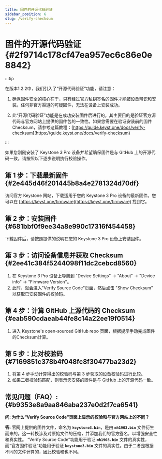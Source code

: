 ```yaml
---
title: 固件的开源代码验证
sidebar_position: 6
slug: /verify-checksum
---
```




# 固件的开源代码验证 {#2f9714c178cf47ea957ec6c86e0e8842}


:::tip

在版本1.2.2中，我们引入了“开源代码验证”功能，请注意：

1. 确保固件安全的核心在于，只有经过官方私钥签名的固件才能被设备辨识和安装。任何非官方渠道的可疑固件，无法在设备上安装成功。

2. 此“开源代码验证”功能是在成功安装固件后进行的，其主要目的是验证官方源代码与官方网站上提供的固件包的一致性。如果您需要在验证安装前的固件Checksum，请参考这篇教程：[https://guide.keyst.one/docs/verify-checksum](https://guide.keyst.one/docs/verify-checksum)

:::




如果您刚刚安装了 Keystone 3 Pro 设备并希望确保固件是与 GitHub 上的开源代码一致，请按照以下逐步说明执行校验操作。


## **第 1 步：下载最新固件** {#2e445d46f201445b8a4e2781324d70df}


访问官方 Keystone 网站，下载适用于您的 Keystone 3 Pro 设备的最新固件。您可以在 [https://keyst.one/firmware](https://keyst.one/firmware) 找到它。


## **第 2 步：安装固件** {#681bbf0f9ee34a8e990c17316f454458}


下载固件后，请按照提供的说明在您的 Keystone 3 Pro 设备上安装固件。


## **第 3 步：访问设备信息并获取 Checksum** {#2ee41c384f5244098f11dc2cebcd8560}

1. 在 Keystone 3 Pro 设备上导航到 "Device Settings" -&gt; "About" -&gt; "Device info" -&gt; "Firmware Version"。
1. 此时，就会进入"Verify Source Code"页面，然后点击 "Show Checksum" 以获取已安装固件的校验码。

## **第 4 步：计算 GitHub 上源代码的 Checksum** {#eab590cdaeab44fe8c14a22ee19f0514}

1. 进入 Keystone's open-sourced GitHub repo 页面，根据提示手动完成固件的Checksum计算。

## **第 5 步：比对**校验码 {#7169851c378b4f048fc8f30477ba23d2}

1. 将第 4 步手动计算得出的校验码与第 3 步获取的设备校验码进行比较。
1. 如果二者校验码匹配，则表示您安装的固件是与 GitHub 上的开源代码一致。

## **常见问题（FAQ）:** {#b9353e8a9aa846aba237e0d2f7ca6541}


**问: 为什么“Verify Source Code”页面上显示的校验和与官方网站上的不同？**


**答:** 官网上提供的固件文件，命名为 **`keystone3.bin`**，是由 **`mh1903.bin`** 文件衍生而来的。这一转换涉及对原始文件的压缩，并添加我们的官方签名，以增强安全性和真实性。
“Verify Source Code”功能用于验证 **`mh1903.bin`** 文件的真实性，而“官方固件验证”功能用于验证 **`keystone3.bin`** 文件的真实性。由于二者是根据不同的文件计算的，因此校验和也不同。

